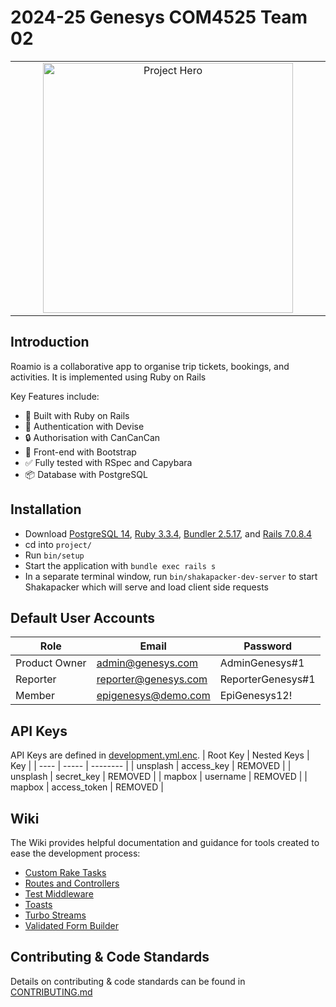 # 2024-25 Genesys COM4525 Team 02

<table align="center"><tr><td align="center" width="9999">
<img src="https://i.ibb.co/FYvZ3vF/readme-hero.png" align="center" width="400" alt="Project Hero">
</td></tr></table>

## Introduction

Roamio is a collaborative app to organise trip tickets, bookings, and activities. It is implemented using Ruby on Rails

Key Features include:

- 💎 Built with Ruby on Rails
- 🔑 Authentication with Devise
- 🔒 Authorisation with CanCanCan
- 🎨 Front-end with Bootstrap
- ✅ Fully tested with RSpec and Capybara
- 📦 Database with PostgreSQL

## Installation
- Download [PostgreSQL 14](https://www.postgresql.org), [Ruby 3.3.4](https://www.ruby-lang.org/en/), [Bundler 2.5.17](https://bundler.io), and [Rails 7.0.8.4](https://rubyonrails.org)
- cd into `project/`
- Run `bin/setup`
- Start the application with `bundle exec rails s`
- In a separate terminal window, run `bin/shakapacker-dev-server` to start Shakapacker which will serve and load client side requests

## Default User Accounts
| Role | Email | Password |
| ---- | ----- | -------- |
| Product Owner | admin@genesys.com | AdminGenesys#1 |
| Reporter | reporter@genesys.com | ReporterGenesys#1 |
| Member | epigenesys@demo.com | EpiGenesys12! |

## API Keys
API Keys are defined in [development.yml.enc](./config/credentials/development.yml.enc).
| Root Key | Nested Keys | Key |
| ---- | ----- | -------- |
| unsplash | access_key | REMOVED |
| unsplash | secret_key | REMOVED |
| mapbox | username | REMOVED |
| mapbox | access_token | REMOVED |

## Wiki
The Wiki provides helpful documentation and guidance for tools created to ease the development process:

- [Custom Rake Tasks](./wiki/custom-rake-tasks.md)
- [Routes and Controllers](./wiki/routes-and-controllers.md)
- [Test Middleware](./wiki/test-middleware.md)
- [Toasts](./wiki/toasts.md)
- [Turbo Streams](./wiki/forms/turbo-streams.md)
- [Validated Form Builder](./wiki/forms/validated-form-builder.md)


## Contributing & Code Standards
Details on contributing & code standards can be found in [CONTRIBUTING.md](./CONTRIBUTING.md)
